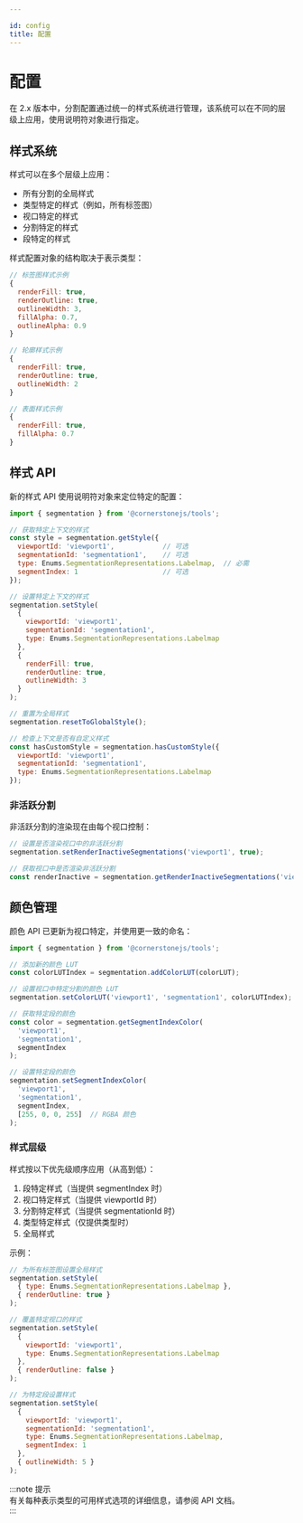 ```yaml
---

id: config  
title: 配置  
---
```


# 配置

在 2.x 版本中，分割配置通过统一的样式系统进行管理，该系统可以在不同的层级上应用，使用说明符对象进行指定。

## 样式系统

样式可以在多个层级上应用：
- 所有分割的全局样式
- 类型特定的样式（例如，所有标签图）
- 视口特定的样式
- 分割特定的样式
- 段特定的样式

样式配置对象的结构取决于表示类型：

```js
// 标签图样式示例
{
  renderFill: true,
  renderOutline: true,
  outlineWidth: 3,
  fillAlpha: 0.7,
  outlineAlpha: 0.9
}

// 轮廓样式示例
{
  renderFill: true,
  renderOutline: true,
  outlineWidth: 2
}

// 表面样式示例
{
  renderFill: true,
  fillAlpha: 0.7
}
```

## 样式 API

新的样式 API 使用说明符对象来定位特定的配置：

```js
import { segmentation } from '@cornerstonejs/tools';

// 获取特定上下文的样式
const style = segmentation.getStyle({
  viewportId: 'viewport1',            // 可选
  segmentationId: 'segmentation1',    // 可选
  type: Enums.SegmentationRepresentations.Labelmap,  // 必需
  segmentIndex: 1                     // 可选
});

// 设置特定上下文的样式
segmentation.setStyle(
  {
    viewportId: 'viewport1',
    segmentationId: 'segmentation1',
    type: Enums.SegmentationRepresentations.Labelmap
  },
  {
    renderFill: true,
    renderOutline: true,
    outlineWidth: 3
  }
);

// 重置为全局样式
segmentation.resetToGlobalStyle();

// 检查上下文是否有自定义样式
const hasCustomStyle = segmentation.hasCustomStyle({
  viewportId: 'viewport1',
  segmentationId: 'segmentation1',
  type: Enums.SegmentationRepresentations.Labelmap
});
```

### 非活跃分割

非活跃分割的渲染现在由每个视口控制：

```js
// 设置是否渲染视口中的非活跃分割
segmentation.setRenderInactiveSegmentations('viewport1', true);

// 获取视口中是否渲染非活跃分割
const renderInactive = segmentation.getRenderInactiveSegmentations('viewport1');
```

## 颜色管理

颜色 API 已更新为视口特定，并使用更一致的命名：

```js
import { segmentation } from '@cornerstonejs/tools';

// 添加新的颜色 LUT
const colorLUTIndex = segmentation.addColorLUT(colorLUT);

// 设置视口中特定分割的颜色 LUT
segmentation.setColorLUT('viewport1', 'segmentation1', colorLUTIndex);

// 获取特定段的颜色
const color = segmentation.getSegmentIndexColor(
  'viewport1',
  'segmentation1',
  segmentIndex
);

// 设置特定段的颜色
segmentation.setSegmentIndexColor(
  'viewport1',
  'segmentation1',
  segmentIndex,
  [255, 0, 0, 255]  // RGBA 颜色
);
```

### 样式层级

样式按以下优先级顺序应用（从高到低）：
1. 段特定样式（当提供 segmentIndex 时）
2. 视口特定样式（当提供 viewportId 时）
3. 分割特定样式（当提供 segmentationId 时）
4. 类型特定样式（仅提供类型时）
5. 全局样式

示例：
```js
// 为所有标签图设置全局样式
segmentation.setStyle(
  { type: Enums.SegmentationRepresentations.Labelmap },
  { renderOutline: true }
);

// 覆盖特定视口的样式
segmentation.setStyle(
  {
    viewportId: 'viewport1',
    type: Enums.SegmentationRepresentations.Labelmap
  },
  { renderOutline: false }
);

// 为特定段设置样式
segmentation.setStyle(
  {
    viewportId: 'viewport1',
    segmentationId: 'segmentation1',
    type: Enums.SegmentationRepresentations.Labelmap,
    segmentIndex: 1
  },
  { outlineWidth: 5 }
);
```

:::note 提示  
有关每种表示类型的可用样式选项的详细信息，请参阅 API 文档。  
:::